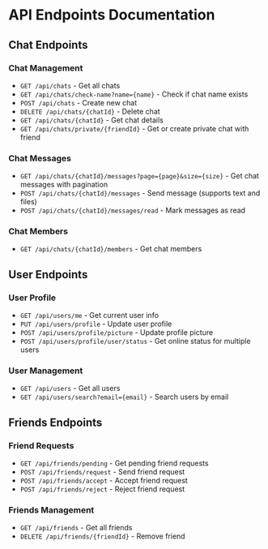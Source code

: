 # API Endpoints Documentation

## Chat Endpoints

### Chat Management
- `GET /api/chats` - Get all chats
- `GET /api/chats/check-name?name={name}` - Check if chat name exists
- `POST /api/chats` - Create new chat
- `DELETE /api/chats/{chatId}` - Delete chat
- `GET /api/chats/{chatId}` - Get chat details
- `GET /api/chats/private/{friendId}` - Get or create private chat with friend

### Chat Messages
- `GET /api/chats/{chatId}/messages?page={page}&size={size}` - Get chat messages with pagination
- `POST /api/chats/{chatId}/messages` - Send message (supports text and files)
- `POST /api/chats/{chatId}/messages/read` - Mark messages as read

### Chat Members
- `GET /api/chats/{chatId}/members` - Get chat members

## User Endpoints

### User Profile
- `GET /api/users/me` - Get current user info
- `PUT /api/users/profile` - Update user profile
- `POST /api/users/profile/picture` - Update profile picture
- `POST /api/users/profile/user/status` - Get online status for multiple users

### User Management
- `GET /api/users` - Get all users
- `GET /api/users/search?email={email}` - Search users by email

## Friends Endpoints

### Friend Requests
- `GET /api/friends/pending` - Get pending friend requests
- `POST /api/friends/request` - Send friend request
- `POST /api/friends/accept` - Accept friend request
- `POST /api/friends/reject` - Reject friend request

### Friends Management
- `GET /api/friends` - Get all friends
- `DELETE /api/friends/{friendId}` - Remove friend 